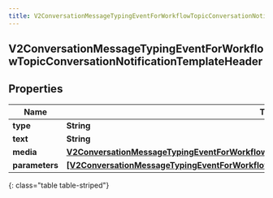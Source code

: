 ```yaml
---
title: V2ConversationMessageTypingEventForWorkflowTopicConversationNotificationTemplateHeader
---
```

## V2ConversationMessageTypingEventForWorkflowTopicConversationNotificationTemplateHeader

## Properties

|Name | Type | Description | Notes|
|------------ | ------------- | ------------- | -------------|
| **type** | **String** |  | [optional] |
| **text** | **String** |  | [optional] |
| **media** | [**V2ConversationMessageTypingEventForWorkflowTopicConversationContentAttachment**](V2ConversationMessageTypingEventForWorkflowTopicConversationContentAttachment.html) |  | [optional] |
| **parameters** | [**[V2ConversationMessageTypingEventForWorkflowTopicConversationNotificationTemplateParameter]**](V2ConversationMessageTypingEventForWorkflowTopicConversationNotificationTemplateParameter.html) |  | [optional] |
{: class="table table-striped"}


